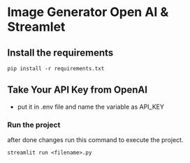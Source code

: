 # Image Generator Open AI & Streamlet


## Install the requirements

```
pip install -r requirements.txt
```

## Take Your API Key from OpenAI

- put it in .env file and name the variable as API_KEY


### Run the project 

after done changes run this command to execute the project.

```
streamlit run <filename>.py
```

